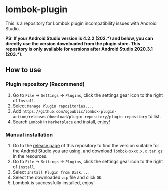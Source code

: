# lombok-plugin

This is a repository for Lombok plugin incompatibility issues with Android Studio.

**PS: If your Android Studio version is 4.2.2 (202.\*) and below, you can directly use the version downloaded from the plugin store. This repository is only available for versions after Android Studio 2020.3.1 (203.\*).**

## How to use

### Plugin repository (Recommend)

1. Go to `File` -> `Settings` -> `Plugins`, click the settings gear icon to the right of `Install`.
2. Select `Manage Plugin repositories...`.
3. Add `https://github.com/sgpublic/lombok-plugin-action/releases/download/plugin-repository/plugin-repository` to list.
4. Search `Lombok` in `Marketplace` and install, enjoy!

### Manual installation

1. Go to the [release page](https://github.com/sgpublic/lombok-plugin-action/releases) of this repository to find the version suitable for the Android Studio you are using, and download `lombok-xxxx.x.x.tar.gz` in the resources.
2. Go to `File` -> `Settings` -> `Plugins`, click the settings gear icon to the right of `Install`.
3. Select `Install Plugin from Disk...`.
4. Select the downloaded `zip` file and click `OK`.
5. Lombok is successfully installed, enjoy!